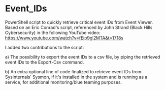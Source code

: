# Event_IDs
PowerShell script to quickly retrieve critical event IDs from Event Viewer.
Based on an Eric Conrad's script, referenced by John Strand (Black Hills Cybersecurity) in the 
following YouTube video: https://www.youtube.com/watch?v=fEip9gl2MTA&t=1718s

I added two contributions to the script:


   a) The possibility to export the event IDs to a csv file, by piping the retrieved event IDs to the Export-Csv command.
   
   b) An extra optional line of code finalized to retrieve event IDs from Sysinternals' Sysmon, if it's installed in the system and is running as a service, for additional monitoring/blue teaming purposes.
